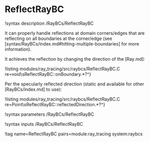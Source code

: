 # ReflectRayBC

!syntax description /RayBCs/ReflectRayBC

It can properly handle reflections at domain corners/edges that are reflecting on all boundaries at the corner/edge (see [syntax/RayBCs/index.md#hitting-multiple-boundaries] for more information).

It achieves the reflection by changing the direction of the [Ray.md]:

!listing modules/ray_tracing/src/raybcs/ReflectRayBC.C re=void\sReflectRayBC::onBoundary.*?^}

Per the specularly reflected direction (static and available for other [RayBCs/index.md] to use):

!listing modules/ray_tracing/src/raybcs/ReflectRayBC.C re=Point\sReflectRayBC::reflectedDirection.*?^}

!syntax parameters /RayBCs/ReflectRayBC

!syntax inputs /RayBCs/ReflectRayBC

!tag name=ReflectRayBC pairs=module:ray_tracing system:raybcs
